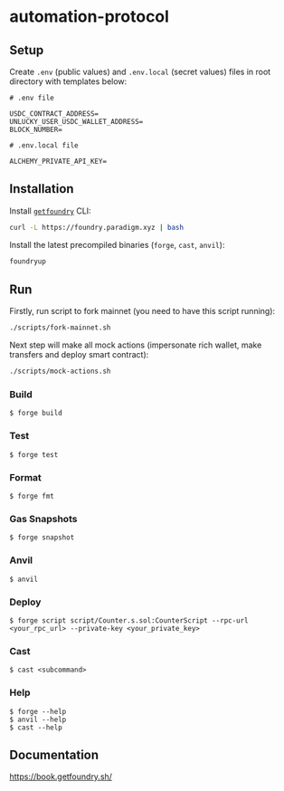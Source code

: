 # automation-protocol

## Setup

Create `.env` (public values) and `.env.local` (secret values) files in root directory with templates below:

```
# .env file

USDC_CONTRACT_ADDRESS=
UNLUCKY_USER_USDC_WALLET_ADDRESS=
BLOCK_NUMBER=
```

```
# .env.local file

ALCHEMY_PRIVATE_API_KEY=
```

## Installation

Install [`getfoundry`](https://book.getfoundry.sh/getting-started/installation) CLI:

```bash
curl -L https://foundry.paradigm.xyz | bash
```

Install the latest precompiled binaries (`forge`, `cast`, `anvil`):

```bash
foundryup
```

## Run

Firstly, run script to fork mainnet (you need to have this script running):

```bash
./scripts/fork-mainnet.sh
```

Next step will make all mock actions (impersonate rich wallet, make transfers and deploy smart contract):

```bash
./scripts/mock-actions.sh
```

### Build

```shell
$ forge build
```

### Test

```shell
$ forge test
```

### Format

```shell
$ forge fmt
```

### Gas Snapshots

```shell
$ forge snapshot
```

### Anvil

```shell
$ anvil
```

### Deploy

```shell
$ forge script script/Counter.s.sol:CounterScript --rpc-url <your_rpc_url> --private-key <your_private_key>
```

### Cast

```shell
$ cast <subcommand>
```

### Help

```shell
$ forge --help
$ anvil --help
$ cast --help
```

## Documentation

https://book.getfoundry.sh/
